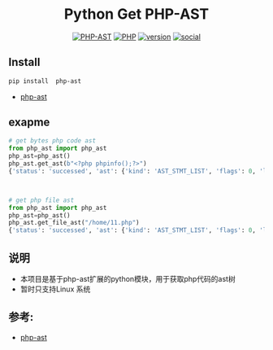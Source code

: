 <h1 align="center">Python Get PHP-AST </h1>

<div align="center">

[![PHP-AST](https://img.shields.io/badge/php-ast-blue)](https://github.com/php-ast/php_ast)
[![PHP](https://img.shields.io/badge/python_module-blue)](https://github.com/php-ast/php_ast)
[![version](https://img.shields.io/github/v/release/php-ast/php_ast.svg?color=blue)](https://github.com/php-ast/php_ast)
[![social](https://img.shields.io/github/stars/php-ast/php_ast?style=social)](https://github.com/php-ast/php_ast)
</div>
<p align="center">
</p>

## Install 
```bash
pip install  php-ast
```
- [php-ast](https://pypi.org/project/php-ast/)



## exapme 
```Python
# get bytes php code ast
from php_ast import php_ast
php_ast=php_ast()
php_ast.get_ast(b"<?php phpinfo();?>")
{'status': 'successed', 'ast': {'kind': 'AST_STMT_LIST', 'flags': 0, 'lineno': 1, 'children': [{'kind': 'AST_CALL', 'flags': 0, 'lineno': 1, 'children': {'expr': {'kind': 'AST_NAME', 'flags': 1, 'lineno': 1, 'children': {'name': 'phpinfo'}}, 'args': {'kind': 'AST_ARG_LIST', 'flags': 0, 'lineno': 1, 'children': []}}}]}}



# get php file ast
from php_ast import php_ast
php_ast=php_ast()
php_ast.get_file_ast("/home/11.php")
{'status': 'successed', 'ast': {'kind': 'AST_STMT_LIST', 'flags': 0, 'lineno': 1, 'children': [{'kind': 'AST_CALL', 'flags': 0, 'lineno': 1, 'children': {'expr': {'kind': 'AST_NAME', 'flags': 1, 'lineno': 1, 'children': {'name': 'phpinfo'}}, 'args': {'kind': 'AST_ARG_LIST', 'flags': 0, 'lineno': 1, 'children': []}}}]}}

```

## 说明
- 本项目是基于php-ast扩展的python模块，用于获取php代码的ast树
- 暂时只支持Linux 系统 


## 参考:
- [php-ast](https://github.com/nikic/php-ast)





